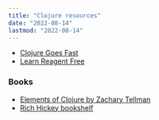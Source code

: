 ```yaml
---
title: "Clojure resources"
date: "2022-08-14"
lastmod: "2022-08-14"
---
```


- [Clojure Goes Fast](http://clojure-goes-fast.com/)
- [Learn Reagent Free](https://www.jacekschae.com/courses/learn-reagent-free/)

### Books
- [Elements of Clojure by Zachary Tellman](https://leanpub.com/elementsofclojure)
- [Rich Hickey bookshelf](https://ananthakumaran.in/2018/11/07/rich-hickey-clojure-bookshelf.html)
